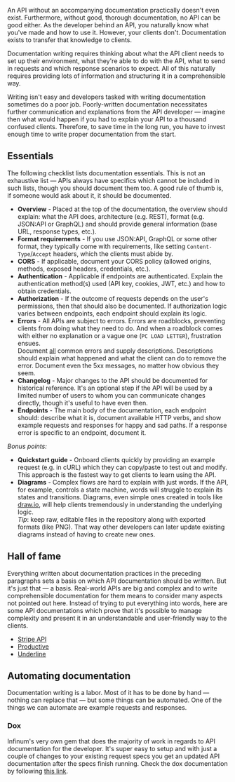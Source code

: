 An API without an accompanying documentation practically doesn't even exist. Furthermore, without good, thorough documentation, no API can be good either. As the developer behind an API, you naturally know what you've made and how to use it. However, your clients don't. Documentation exists to transfer that knowledge to clients.

Documentation writing requires thinking about what the API client needs to set up their environment, what they're able to do with the API, what to send in requests and which response scenarios to expect. All of this naturally requires providing lots of information and structuring it in a comprehensible way.

Writing isn't easy and developers tasked with writing documentation sometimes do a poor job. Poorly-written documentation necessitates further communication and explanations from the API developer — imagine then what would happen if you had to explain your API to a thousand confused clients. Therefore, to save time in the long run, you have to invest enough time to write proper documentation from the start.

## Essentials

The following checklist lists documentation essentials. This is not an exhaustive list — APIs always have specifics which cannot be included in such lists, though you should document them too. A good rule of thumb is, if someone would ask about it, it should be documented.

- **Overview** - Placed at the top of the documentation, the overview should explain: what the API does, architecture (e.g. REST), format (e.g. JSON:API or GraphQL) and should provide general information (base URL, response types, etc.).
- **Format requirements** - If you use JSON:API, GraphQL or some other format, they typically come with requirements, like setting `Content-Type`/`Accept` headers, which the clients must abide by.
- **CORS** - If applicable, document your CORS policy (allowed origins, methods, exposed headers, credentials, etc.).
- **Authentication** - Applicable if endpoints are authenticated. Explain the authentication method(s) used (API key, cookies, JWT, etc.) and how to obtain credentials.
- **Authorization** - If the outcome of requests depends on the user's permissions, then that should also be documented. If authorization logic varies between endpoints, each endpoint should explain its logic.
- **Errors** - All APIs are subject to errors. Errors are roadblocks, preventing clients from doing what they need to do. And when a roadblock comes with either no explanation or a vague one (`PC LOAD LETTER`), frustration ensues.<br />
Document <u>all</u> common errors and supply descriptions. Descriptions should explain what happened and what the client can do to remove the error. Document even the 5xx messages, no matter how obvious they seem.
- **Changelog** - Major changes to the API should be documented for historical reference. It's an optional step if the API will be used by a limited number of users to whom you can communicate changes directly, though it's useful to have even then.
- **Endpoints** - The main body of the documentation, each endpoint should: describe what it is, document available HTTP verbs, and show example requests and responses for happy and sad paths. If a response error is specific to an endpoint, document it.

*Bonus points:*

- **Quickstart guide** - Onboard clients quickly by providing an example request (e.g. in cURL) which they can copy/paste to test out and modify. This approach is the fastest way to get clients to learn using the API.
- **Diagrams** - Complex flows are hard to explain with just words. If the API, for example, controls a state machine, words will struggle to explain its states and transitions. Diagrams, even simple ones created in tools like [draw.io](https://draw.io), will help clients tremendously in understanding the underlying logic.<br />
*Tip*: keep raw, editable files in the repository along with exported formats (like PNG). That way other developers can later update existing diagrams instead of having to create new ones.

## Hall of fame

Everything written about documentation practices in the preceding paragraphs sets a basis on which API documentation should be written. But it's just that — a basis. Real-world APIs are big and complex and to write comprehensible documentation for them means to consider many aspects not pointed out here. Instead of trying to put everything into words, here are some API documentations which prove that it's possible to manage complexity and present it in an understandable and user-friendly way to the clients.

- [Stripe API](https://stripe.com/docs/api)
- [Productive](https://developer.productive.io/)
- [Underline](https://underline-api.byinfinum.co/api/v1/docs/)

## Automating documentation

Documentation writing is a labor. Most of it has to be done by hand — nothing can replace that — but some things can be automated. One of the things we can automate are example requests and responses.

### Dox

Infinum's very own gem that does the majority of work in regards to API documentation for the developer. It's super easy to setup and with just a couple of changes to your existing request specs you get an updated API documentation after the specs finish running.
Check the dox documentation by following [this link](https://github.com/infinum/dox).
